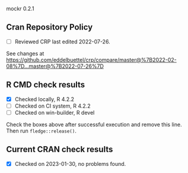 mockr 0.2.1

## Cran Repository Policy

- [ ] Reviewed CRP last edited 2022-07-26.

See changes at https://github.com/eddelbuettel/crp/compare/master@%7B2022-02-08%7D...master@%7B2022-07-26%7D

## R CMD check results

- [x] Checked locally, R 4.2.2
- [ ] Checked on CI system, R 4.2.2
- [ ] Checked on win-builder, R devel

Check the boxes above after successful execution and remove this line. Then run `fledge::release()`.

## Current CRAN check results

- [x] Checked on 2023-01-30, no problems found.
